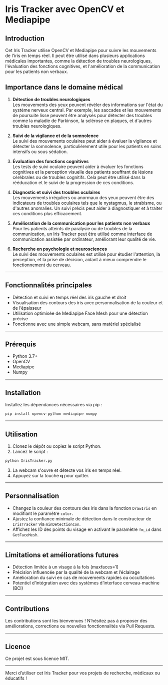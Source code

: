 
# Iris Tracker avec OpenCV et Mediapipe

## Introduction

Cet Iris Tracker utilise OpenCV et Mediapipe pour suivre les mouvements de l'iris en temps réel. Il peut être utilisé dans plusieurs applications médicales importantes, comme la détection de troubles neurologiques, l'évaluation des fonctions cognitives, et l'amélioration de la communication pour les patients non verbaux.

## Importance dans le domaine médical

1. **Détection de troubles neurologiques**  
   Les mouvements des yeux peuvent révéler des informations sur l'état du système nerveux central. Par exemple, les saccades et les mouvements de poursuite lisse peuvent être analysés pour détecter des troubles comme la maladie de Parkinson, la sclérose en plaques, et d'autres troubles neurologiques.

2. **Suivi de la vigilance et de la somnolence**  
   Le suivi des mouvements oculaires peut aider à évaluer la vigilance et détecter la somnolence, particulièrement utile pour les patients en soins intensifs ou sous sédation.

3. **Évaluation des fonctions cognitives**  
   Les tests de suivi oculaire peuvent aider à évaluer les fonctions cognitives et la perception visuelle des patients souffrant de lésions cérébrales ou de troubles cognitifs. Cela peut être utilisé dans la rééducation et le suivi de la progression de ces conditions.

4. **Diagnostic et suivi des troubles oculaires**  
   Les mouvements irréguliers ou anormaux des yeux peuvent être des indicateurs de troubles oculaires tels que le nystagmus, le strabisme, ou d'autres anomalies. Un suivi précis peut aider à diagnostiquer et à traiter ces conditions plus efficacement.

5. **Amélioration de la communication pour les patients non verbaux**  
   Pour les patients atteints de paralysie ou de troubles de la communication, un Iris Tracker peut être utilisé comme interface de communication assistée par ordinateur, améliorant leur qualité de vie.

6. **Recherche en psychologie et neurosciences**  
   Le suivi des mouvements oculaires est utilisé pour étudier l'attention, la perception, et la prise de décision, aidant à mieux comprendre le fonctionnement du cerveau.

---

## Fonctionnalités principales

- Détection et suivi en temps réel des iris gauche et droit  
- Visualisation des contours des iris avec personnalisation de la couleur et de l’épaisseur  
- Utilisation optimisée de Mediapipe Face Mesh pour une détection précise  
- Fonctionne avec une simple webcam, sans matériel spécialisé

---

## Prérequis

- Python 3.7+  
- OpenCV  
- Mediapipe  
- Numpy

---

## Installation

Installez les dépendances nécessaires via pip :

```bash
pip install opencv-python mediapipe numpy
````

---

## Utilisation

1. Clonez le dépôt ou copiez le script Python.
2. Lancez le script :

```bash
python IrisTracker.py
```

3. La webcam s'ouvre et détecte vos iris en temps réel.
4. Appuyez sur la touche **q** pour quitter.

---

## Personnalisation

* Changez la couleur des contours des iris dans la fonction `DrawIris` en modifiant le paramètre `color`.
* Ajustez la confiance minimale de détection dans le constructeur de `IrisTracker` via `minDetectionCon`.
* Affichez les ID des points du visage en activant le paramètre `fm_id` dans `GetFaceMesh`.

---

## Limitations et améliorations futures

* Détection limitée à un visage à la fois (maxfaces=1)
* Précision influencée par la qualité de la webcam et l’éclairage
* Amélioration du suivi en cas de mouvements rapides ou occultations
* Potentiel d’intégration avec des systèmes d’interface cerveau-machine (BCI)

---

## Contributions

Les contributions sont les bienvenues ! N’hésitez pas à proposer des améliorations, corrections ou nouvelles fonctionnalités via Pull Requests.

---

## Licence

Ce projet est sous licence MIT.

---

Merci d’utiliser cet Iris Tracker pour vos projets de recherche, médicaux ou éducatifs !


